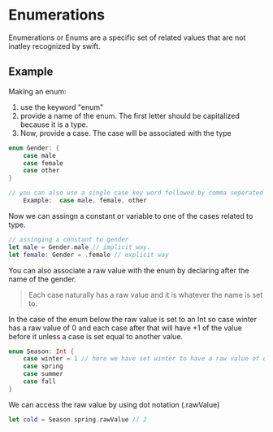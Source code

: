 # Enumerations 

Enumerations or Enums are a specific set of related values that are not inatley recognized by swift.

## Example 

Making an enum:
1. use the keyword "enum"
2. provide a name of the enum. The first letter should be capitalized because it is a type.
3. Now, provide a case. The case will be associated with the type 


``` swift
enum Gender: { 
    case male  
    case female 
    case other 
}

// you can also use a single case key word followed by comma seperated name
    Example:  case male, female, other

```

Now we can assingn a constant or variable to one of the cases related to type.

``` swift
// assinging a constant to gender
let male = Gender.male // implicit way.
let female: Gender = .female // explicit way

```

You can also associate a raw value with the enum by declaring after the name of the gender.
> Each case naturally has a raw value and it is whatever the name is set to.

In the case of the enum below the raw value is set to an Int so case winter has a raw value of 0 and each case after that will have +1 of the value before
it unless a case is set equal to another value. 

``` swift 
enum Season: Int { 
    case winter = 1 // here we have set winter to have a raw value of one. 
    case spring
    case summer
    case fall
}

```
We can access the raw value by using dot notation (.rawValue)


``` swift
let cold = Season.spring.rawValue // 2

```


